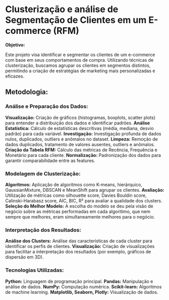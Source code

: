 # Clusterização e análise de Segmentação de Clientes em um E-commerce (RFM)

**Objetivo:**

Este projeto visa identificar e segmentar os clientes de um e-commerce com base em seus comportamentos de compra. Utilizando técnicas de clusterização, buscamos agrupar os clientes em segmentos distintos, permitindo a criação de estratégias de marketing mais personalizadas e eficazes.

## Metodologia:

### **Análise e Preparação dos Dados:**

**Visualização:** Criação de gráficos (histogramas, boxplots, scatter plots) para entender a distribuição dos dados e identificar padrões.
**Análise Estatística:** Cálculo de estatísticas descritivas (média, mediana, desvio padrão) para cada variável.
**Investigação:** Investigação profunda de dados nulos, duplicados, outliers e anômalos no dataset.
**Limpeza:** Remoção de dados duplicados, tratamento de valores ausentes, outliers e anômalos.
**Criação da Tabela RFM:** Cálculo das métricas de Recência, Frequência e Monetário para cada cliente.
**Normalização:** Padronização dos dados para garantir comparabilidade entre as features.

### **Modelagem de Clusterização:**

**Algoritmos:** Aplicação de algoritmos como K-means, hierárquico, GaussianMixture, DBSCAN e MeanShift para agrupar os clientes.
**Avaliação:** Utilização de métricas como silhouette score, Davies Bouldin score, Calinski-Harabasz score, AIC, BIC, R² para avaliar a qualidade dos clusters.
**Seleção do Melhor Modelo:** A escolha do modelo se deu pela visão de negócio sobre as métricas performadas em cada algoritimo, que nem sempre que melhores, eram simultaneamente melhores para o negócio.

### **Interpretação dos Resultados:**

**Análise dos Clusters:** Análise das características de cada cluster para identificar os perfis de clientes.
**Visualização:** Criação de visualizações para facilitar a interpretação dos resultados (por exemplo, gráficos de dispersão em 3D).

### Tecnologias Utilizadas:

**Python:** Linguagem de programação principal.
**Pandas:** Manipulação e análise de dados.
**NumPy:** Computação numérica.
**Scikit-learn:** Algoritmos de machine learning.
**Matplotlib, Seaborn, Plotly:** Visualização de dados.

